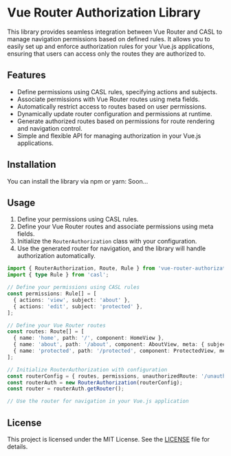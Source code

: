 # Vue Router Authorization Library

This library provides seamless integration between Vue Router and CASL to manage navigation permissions based on defined rules. It allows you to easily set up and enforce authorization rules for your Vue.js applications, ensuring that users can access only the routes they are authorized to.

## Features

- Define permissions using CASL rules, specifying actions and subjects.
- Associate permissions with Vue Router routes using meta fields.
- Automatically restrict access to routes based on user permissions.
- Dynamically update router configuration and permissions at runtime.
- Generate authorized routes based on permissions for route rendering and navigation control.
- Simple and flexible API for managing authorization in your Vue.js applications.

## Installation

You can install the library via npm or yarn:
Soon...
<!--
```bash
npm install vue-router-authorization
# or
yarn add vue-router-authorization
```
-->
## Usage

1. Define your permissions using CASL rules.
2. Define your Vue Router routes and associate permissions using meta fields.
3. Initialize the `RouterAuthorization` class with your configuration.
4. Use the generated router for navigation, and the library will handle authorization automatically.

```typescript
import { RouterAuthorization, Route, Rule } from 'vue-router-authorization';
import { type Rule } from 'casl';

// Define your permissions using CASL rules
const permissions: Rule[] = [
  { actions: 'view', subject: 'about' },
  { actions: 'edit', subject: 'protected' },
];

// Define your Vue Router routes
const routes: Route[] = [
  { name: 'home', path: '/', component: HomeView },
  { name: 'about', path: '/about', component: AboutView, meta: { subject: 'about', action: 'view' } },
  { name: 'protected', path: '/protected', component: ProtectedView, meta: { subject: 'protected', action: 'view' } },
];

// Initialize RouterAuthorization with configuration
const routerConfig = { routes, permissions, unauthorizedRoute: '/unauthorized' };
const routerAuth = new RouterAuthorization(routerConfig);
const router = routerAuth.getRouter();

// Use the router for navigation in your Vue.js application
```
## License

This project is licensed under the MIT License. See the [LICENSE](LICENSE) file for details.

